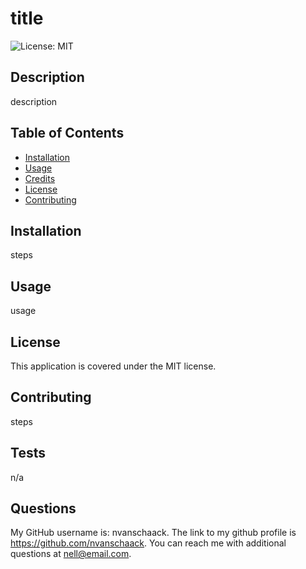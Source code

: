 # title
  ![License: MIT](https://img.shields.io/badge/License-MIT-yellow.svg)

## Description
description

## Table of Contents 
- [Installation](#installation)
- [Usage](#usage)
- [Credits](#credits)
- [License](#license)
- [Contributing](#contributing)

## Installation
steps

## Usage
usage

## License
  
  This application is covered under the MIT license.

## Contributing

steps

## Tests

n/a

## Questions

My GitHub username is: nvanschaack. The link to my github profile is https://github.com/nvanschaack.
You can reach me with additional questions at nell@email.com.

